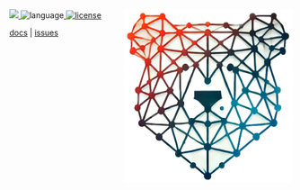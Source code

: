 <img src="/etc/img/barelogic.png" width="300" align="right">

<a href="http://github.com/timm/barelogic">
    <img src="https://img.shields.io/badge/GitHub-src-yellow?logo=github&style=flat-square">
</a><img 
    alt="language" src="https://img.shields.io/badge/language-python-blue.svg?logo=python&style=flat-square"><a 
    href="https://github.com/timm/barelogic/blob/main/LICENSE.md">
    <img alt="license" src="https://img.shields.io/badge/license-MIT-brightgreen?logo=open-source-initiative&logoColor=white&style=flat-square">
</a>

<p>
    <a href="https://github.com/timm/barelogic/blob/main/README.md">docs</a> |
    <a href="http://github.com/timm/barelogic/issues">issues</a> 
</p>
